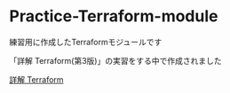 # Practice-Terraform-module

練習用に作成したTerraformモジュールです

「詳解 Terraform(第3版)」の実習をする中で作成されました

[詳解 Terraform](https://www.oreilly.co.jp/books/9784814400522/)
